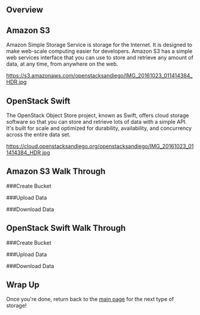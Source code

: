

## Overview



## Amazon S3

Amazon Simple Storage Service is storage for the Internet. It is designed to make web-scale computing easier for developers. Amazon S3 has a simple web services interface that you can use to store and retrieve any amount of data, at any time, from anywhere on the web.

https://s3.amazonaws.com/openstacksandiego/IMG_20161023_011414384_HDR.jpg

## OpenStack Swift

The OpenStack Object Store project, known as Swift, offers cloud storage software so that you can store and retrieve lots of data with a simple API. It's built for scale and optimized for durability, availability, and concurrency across the entire data set.

https://cloud.openstacksandiego.org/openstacksandiego/IMG_20161023_011414384_HDR.jpg


## Amazon S3 Walk Through

###Create Bucket

###Upload Data

###Download Data

## OpenStack Swift Walk Through

###Create Bucket

###Upload Data

###Download Data

## Wrap Up

Once you're done, return back to the <A HREF="../master/README.md">main page</A> for the next type of storage!
